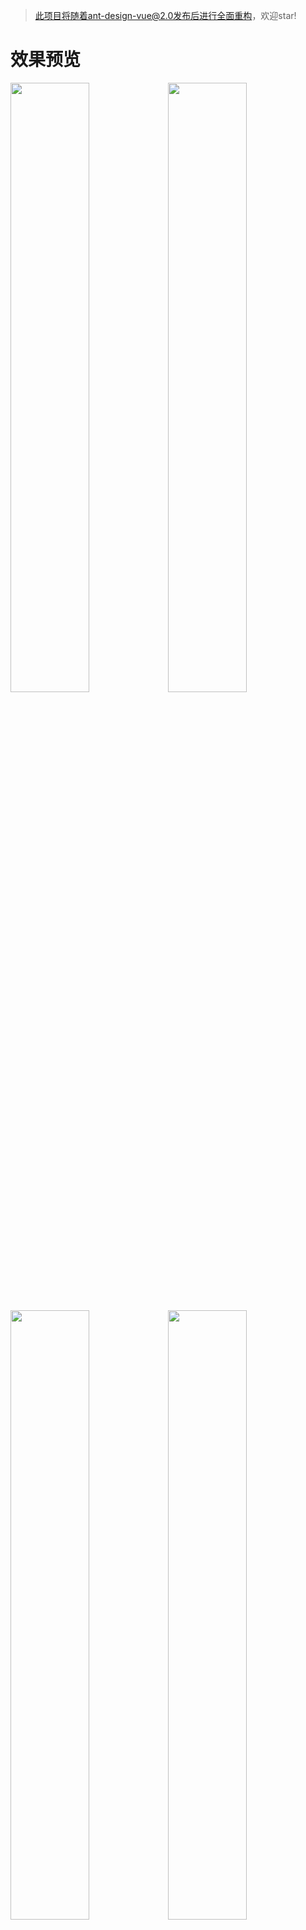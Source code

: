 > 此项目将随着ant-design-vue@2.0发布后进行全面重构，欢迎star!
# 效果预览
<img src="./docs/localhost_8082_(iPhoneX).png" style="width:50%" width="400"><img src="./docs/localhost_8082_(iPhoneX)(1).png" style="width:50%" width="400">

<img src="./docs/localhost_8082_(6).png" style="width:50%" width="400"><img src="./docs/localhost_8082_(7).png" style="width:50%" width="400">
<img src="./docs/localhost_8082_(8).png" style="width:50%" width="400"><img src="./docs/localhost_8082_(9).png" style="width:50%" width="400"><img src="./docs/localhost_8082_(10).png" style="width:50%" width="400"><img src="./docs/localhost_8082_(11).png" style="width:50%" width="400">

<img src="./docs/localhost_8082_(3).png" style="width:50%" width="400"><img src="./docs/localhost_8082_(4).png" style="width:50%" width="400"><img src="./docs/localhost_8082_(5).png" style="width:50%" width="400"><img src="./docs/192.168.124.14_8082_.png" style="width:50%" width="400"><img src="./docs/localhost_8082_(12).png" style="width:50%" width="400"><img src="./docs/localhost_8082_(1).png" style="width:50%" width="400">

<img src="./docs/localhost_8082_(iPadPro).png" style="width:50%" width="400">


# 预览地址
https://artiely.gitee.io/antd-admin


# 快速构建

```bash
# 更新依赖
npm i

# 启动本地开发环境
npm run dev

# 启动本地测试环境
npm run build-staging

# 启动线上测试环境
npm run build

# 发布上线
npm run build-release
# pm2
pm2 deploy deploy.yml production setup
pm2 deploy deploy.yml production
```

# 快速新建页面
```bash
npm run new
# 请在指定的文件夹下新建页面 如： about/userInfo
# 请尽量用2个以上的单词描述页面组件, 准确表达组件含义避免过于宽泛。
# 页面组件与路由的path和name必须一一对应，名称一致，利于快速搜索和定位
# 页面组件驼峰名userInfo会被转换为user-info
# 自动生成的会包含一些必要信息，避免重复书写，尽量使用快捷新建页面
# 与业务相关的组件全部是中划线命名，与业务无关的遵循vue官方组件命名规则
```

# 你将了解到
- [x] axios封装并支持重连、取消

- [x] 响应式断点支持pc、pad及手机

- [x] 多布局切换

- [x] 可自定义主题

- [x] 标签页模式及对应功能实现

- [x] 色弱模式

- [x] 自定义字体大小

- [x] 自定义组件及物料

- [x] 丰富的过滤器及指令

- [x] 骨架屏

- [x] Sentry等第三方插件的集成

- [x] 多场景菜单

- [x] pm2一键发布

- [ ] 国际化

...


#项目结构
```
├─doc                   // 文档目录
│      
├─public                // 静态资源目录
├─script                // 脚本
│      
├─node_modules
│  
├─src                   // 项目源文件
│  │  main.js           // 入口文件
│  ├─api                // 请求接口
│  │      
│  ├─assets             // 组件静态资源
│  │              
│  ├─common             // 公共文件
│  │  ├─directive       // 指令
│  │  ├─filter          // 过滤器
│  │  └─utils           // 工具
│  │  
│  ├─i18n               // 国际化
│  │  
│  ├─config             // 业务配置文件
│  ├─core               // 非业务抽离文件
│  ├─layouts            // 布局组件
│  ├─packages           // 非业务组件
│  ├─plugins            // 第三方插件
│  ├─views              // 业务组件
│  ├─router             // 路由管理
│  └─store              // 状态管理
│              
├─test                  // 测试
└─theme                 // 主体管理
...
```
# 浏览器支持
IE 9+
Firefox（最新）
Chrome（最新）
Safari（最新）





# 环境
```
win10
node v10.15.1
vuecli v3.7.0
```
# 依赖
```
"vue": "^2.6.10",
"vue-router": "^3.0.3",
"vuex": "^3.0.1",
"vuepress": "^1.0.0-alpha.48"
```










